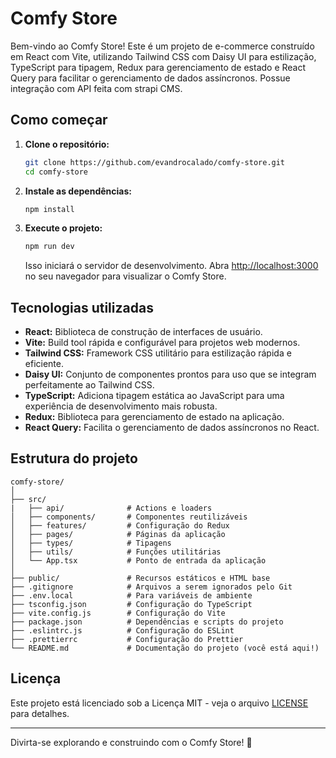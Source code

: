 # Comfy Store

Bem-vindo ao Comfy Store! Este é um projeto de e-commerce construído em React com Vite, utilizando Tailwind CSS com Daisy UI para estilização, TypeScript para tipagem, Redux para gerenciamento de estado e React Query para facilitar o gerenciamento de dados assíncronos. Possue integração com API feita com strapi CMS.

## Como começar

1. **Clone o repositório:**

   ```bash
   git clone https://github.com/evandrocalado/comfy-store.git
   cd comfy-store
   ```

2. **Instale as dependências:**

   ```bash
   npm install
   ```

3. **Execute o projeto:**

   ```bash
   npm run dev
   ```

   Isso iniciará o servidor de desenvolvimento. Abra [http://localhost:3000](http://localhost:3000) no seu navegador para visualizar o Comfy Store.

## Tecnologias utilizadas

- **React:** Biblioteca de construção de interfaces de usuário.
- **Vite:** Build tool rápida e configurável para projetos web modernos.
- **Tailwind CSS:** Framework CSS utilitário para estilização rápida e eficiente.
- **Daisy UI:** Conjunto de componentes prontos para uso que se integram perfeitamente ao Tailwind CSS.
- **TypeScript:** Adiciona tipagem estática ao JavaScript para uma experiência de desenvolvimento mais robusta.
- **Redux:** Biblioteca para gerenciamento de estado na aplicação.
- **React Query:** Facilita o gerenciamento de dados assíncronos no React.

## Estrutura do projeto

```
comfy-store/
│
├── src/
|   ├── api/              # Actions e loaders
│   ├── components/       # Componentes reutilizáveis
│   ├── features/         # Configuração do Redux
│   ├── pages/            # Páginas da aplicação
│   ├── types/            # Tipagens
│   ├── utils/            # Funções utilitárias
│   └── App.tsx           # Ponto de entrada da aplicação
│
├── public/               # Recursos estáticos e HTML base
├── .gitignore            # Arquivos a serem ignorados pelo Git
├── .env.local            # Para variáveis de ambiente
├── tsconfig.json         # Configuração do TypeScript
├── vite.config.js        # Configuração do Vite
├── package.json          # Dependências e scripts do projeto
├── .eslintrc.js          # Configuração do ESLint
├── .prettierrc           # Configuração do Prettier
└── README.md             # Documentação do projeto (você está aqui!)
```

## Licença

Este projeto está licenciado sob a Licença MIT - veja o arquivo [LICENSE](LICENSE) para detalhes.

---

Divirta-se explorando e construindo com o Comfy Store! 🚀
